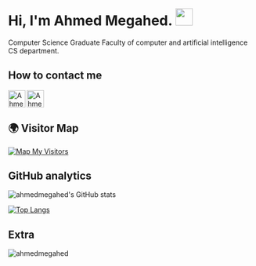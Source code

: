 <h1>Hi, I'm Ahmed Megahed. <img src="https://media.giphy.com/media/hvRJCLFzcasrR4ia7z/giphy.gif" width="35"></h1>

Computer Science Graduate Faculty of computer and artificial intelligence CS department.
## How to contact me

<a href="[https://www.linkedin.com/in/alikehel](https://www.linkedin.com/in/ahmed-megahed-18048018b/)">
    <img
        align="left"
        alt="Ahmed Megahed | Linkedin"
        src="https://img.shields.io/badge/linkedin-%231DA1F2.svg?style=for-the-badge&logo=linkedin&logoColor=white"
        height="35px"
    /> </a
>
<a href="mailto:megahedahmed346@gmail.com">
    <img
        align="left"
        alt="Ahmed Megahed | Gmail"
        src="https://img.shields.io/badge/Gmail-D14836?style=for-the-badge&logo=gmail&logoColor=white"
        height="35px"
    />
</a>

<br/>
<br/>

## 🌍 Visitor Map

[![Map My Visitors](https://mapmyvisitors.com/map.png?d=OHTNUgubSNoBm9ebh3HdwgChfGW4Yx0ea1TENpbNcUQ)](https://mapmyvisitors.com)

## GitHub analytics

![ahmedmegahed's GitHub stats](https://github-readme-stats.vercel.app/api?username=Ahmedmegahed72&show_icons=true&theme=transparent)

[![Top Langs](https://github-readme-stats.vercel.app/api/top-langs?username=Ahmedmegahed72&show_icons=true&locale=en&layout=compact&theme=transparent&hide=java)](https://github.com/anuraghazra/github-readme-stats)

## Extra

<p align="left">
    <img
        src="https://komarev.com/ghpvc/?username=Ahmedmegahed72&label=Profile%20views&color=0e75b6&style=flat"
        alt="ahmedmegahed"
    />
</p>
